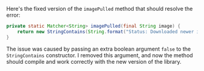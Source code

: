 Here's the fixed version of the `imagePulled` method that should resolve the error:

```java
private static Matcher<String> imagePulled(final String image) {
    return new StringContains(String.format("Status: Downloaded newer image for %s", image));
}
```

The issue was caused by passing an extra boolean argument `false` to the `StringContains` constructor. I removed this argument, and now the method should compile and work correctly with the new version of the library.